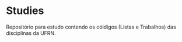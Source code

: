 # Studies
Repositório para estudo contendo os cóidigos (Listas e Trabalhos) das disciplinas da UFRN.
